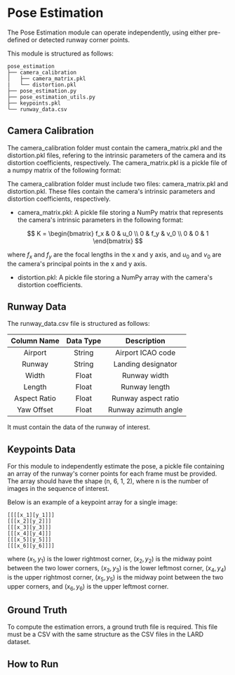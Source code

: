 # Pose Estimation

The Pose Estimation module can operate independently, using either pre-defined or detected runway corner points.

This module is structured as follows:

```
pose_estimation
├── camera_calibration
│   ├── camera_matrix.pkl
|   └── distortion.pkl
├── pose_estimation.py
├── pose_estimation_utils.py
├── keypoints.pkl
└── runway_data.csv
```

## Camera Calibration

The camera_calibration folder must contain the camera_matrix.pkl and the distortion.pkl files, refering to the intrinsic parameters of the camera and its distortion coefficients, respectively. The camera_matrix.pkl is a pickle file of a numpy matrix of the following format:

The camera_calibration folder must include two files: camera_matrix.pkl and distortion.pkl. These files contain the camera's intrinsic parameters and distortion coefficients, respectively.

- camera_matrix.pkl: A pickle file storing a NumPy matrix that represents the camera's intrinsic parameters in the following format:

$$
K = \begin{bmatrix}
f_x & 0 & u_0 \\
0 & f_y & v_0 \\
0 & 0 & 1
\end{bmatrix}
$$

where $f_x$ and $f_y$ are the focal lengths in the x and y axis, and $u_0$ and $v_0$ are the camera's principal points in the x and y axis.

- distortion.pkl: A pickle file storing a NumPy array with the camera's distortion coefficients.

## Runway Data

The runway_data.csv file is structured as follows:

| Column Name   | Data Type   | Description    |
|:-------------:|:-------------:|:-------------:|
| Airport    | String | Airport ICAO code |
| Runway    | String | Landing designator   |
| Width    | Float | Runway width   |
| Length    | Float | Runway length   |
| Aspect Ratio    | Float | Runway aspect ratio   |
| Yaw Offset    | Float | Runway azimuth angle    |

It must contain the data of the runway of interest.

## Keypoints Data

For this module to independently estimate the pose, a pickle file containing an array of the runway's corner points for each frame must be provided. The array should have the shape (n, 6, 1, 2), where n is the number of images in the sequence of interest.

Below is an example of a keypoint array for a single image:

```
[[[[x_1][y_1]]]
[[[x_2][y_2]]]
[[[x_3][y_3]]]
[[[x_4][y_4]]]
[[[x_5][y_5]]]
[[[x_6][y_6]]]]
```

where $(x_1, y_1)$ is the lower rightmost corner, $(x_2, y_2)$ is the midway point between the two lower corners, $(x_3, y_3)$ is the lower leftmost corner, $(x_4, y_4)$ is the upper rightmost corner, $(x_5, y_5)$ is the midway point between the two upper corners, and $(x_6, y_6)$ is the upper leftmost corner.

## Ground Truth

To compute the estimation errors, a ground truth file is required. This file must be a CSV with the same structure as the CSV files in the LARD dataset.

## How to Run
